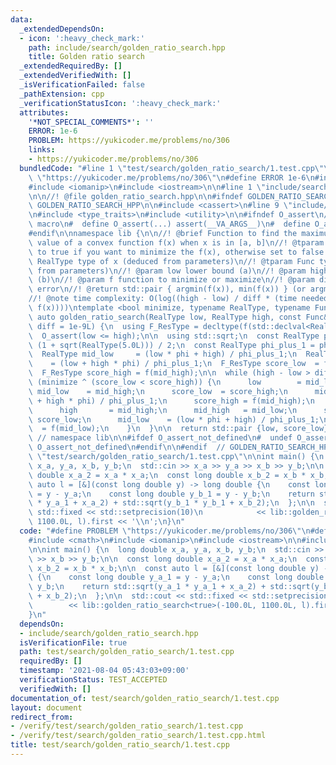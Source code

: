 ```yaml
---
data:
  _extendedDependsOn:
  - icon: ':heavy_check_mark:'
    path: include/search/golden_ratio_search.hpp
    title: Golden ratio search
  _extendedRequiredBy: []
  _extendedVerifiedWith: []
  _isVerificationFailed: false
  _pathExtension: cpp
  _verificationStatusIcon: ':heavy_check_mark:'
  attributes:
    '*NOT_SPECIAL_COMMENTS*': ''
    ERROR: 1e-6
    PROBLEM: https://yukicoder.me/problems/no/306
    links:
    - https://yukicoder.me/problems/no/306
  bundledCode: "#line 1 \"test/search/golden_ratio_search/1.test.cpp\"\n#define PROBLEM\
    \ \"https://yukicoder.me/problems/no/306\"\n#define ERROR 1e-6\n#include <cmath>\n\
    #include <iomanip>\n#include <iostream>\n\n#line 1 \"include/search/golden_ratio_search.hpp\"\
    \n\n//! @file golden_ratio_search.hpp\n\n#ifndef GOLDEN_RATIO_SEARCH_HPP\n#define\
    \ GOLDEN_RATIO_SEARCH_HPP\n\n#include <cassert>\n#line 9 \"include/search/golden_ratio_search.hpp\"\
    \n#include <type_traits>\n#include <utility>\n\n#ifndef O_assert\n//! @brief Assert\
    \ macro\n#  define O_assert(...) assert(__VA_ARGS__)\n#  define O_assert_not_defined\n\
    #endif\n\nnamespace lib {\n\n//! @brief Function to find the maximum or minimum\
    \ value of a convex function f(x) when x is in [a, b]\n//! @tparam minimize Set\
    \ to true if you want to minimize the f(x), otherwise set to false.\n//! @tparam\
    \ RealType type of x (deduced from parameters)\n//! @tparam Func type of f (deduced\
    \ from parameters)\n//! @param low lower bound (a)\n//! @param high upper bound\
    \ (b)\n//! @param f function to minimize or maximize\n//! @param diff acceptable\
    \ error\n//! @return std::pair { argmin(f(x)), min(f(x)) } (or argmax & max)\n\
    //! @note time complexity: O(log((high - low) / diff * (time needed to calculate\
    \ f(x))))\ntemplate <bool minimize, typename RealType, typename Func>\n[[nodiscard]]\
    \ auto golden_ratio_search(RealType low, RealType high, const Func& f, const RealType\
    \ diff = 1e-9L) {\n  using F_ResType = decltype(f(std::declval<RealType>()));\n\
    \  O_assert(low <= high);\n\n  using std::sqrt;\n  const RealType phi        =\
    \ (1 + sqrt(RealType(5.0L))) / 2;\n  const RealType phi_plus_1 = phi + 1;\n\n\
    \  RealType mid_low     = (low * phi + high) / phi_plus_1;\n  RealType mid_high\
    \    = (low + high * phi) / phi_plus_1;\n  F_ResType score_low  = f(mid_low);\n\
    \  F_ResType score_high = f(mid_high);\n\n  while (high - low > diff) {\n    if\
    \ (minimize ^ (score_low < score_high)) {\n      low        = mid_low;\n     \
    \ mid_low    = mid_high;\n      score_low  = score_high;\n      mid_high   = (low\
    \ + high * phi) / phi_plus_1;\n      score_high = f(mid_high);\n    } else {\n\
    \      high       = mid_high;\n      mid_high   = mid_low;\n      score_high =\
    \ score_low;\n      mid_low    = (low * phi + high) / phi_plus_1;\n      score_low\
    \  = f(mid_low);\n    }\n  }\n\n  return std::pair {low, score_low};\n}\n\n} \
    \ // namespace lib\n\n#ifdef O_assert_not_defined\n#  undef O_assert\n#  undef\
    \ O_assert_not_defined\n#endif\n\n#endif  // GOLDEN_RATIO_SEARCH_HPP\n#line 8\
    \ \"test/search/golden_ratio_search/1.test.cpp\"\n\nint main() {\n  long double\
    \ x_a, y_a, x_b, y_b;\n  std::cin >> x_a >> y_a >> x_b >> y_b;\n\n  const long\
    \ double x_a_2 = x_a * x_a;\n  const long double x_b_2 = x_b * x_b;\n\n  const\
    \ auto l = [&](const long double y) -> long double {\n    const long double y_a_1\
    \ = y - y_a;\n    const long double y_b_1 = y - y_b;\n    return std::sqrt(y_a_1\
    \ * y_a_1 + x_a_2) + std::sqrt(y_b_1 * y_b_1 + x_b_2);\n  };\n\n  std::cout <<\
    \ std::fixed << std::setprecision(10)\n            << lib::golden_ratio_search<true>(-100.0L,\
    \ 1100.0L, l).first << '\\n';\n}\n"
  code: "#define PROBLEM \"https://yukicoder.me/problems/no/306\"\n#define ERROR 1e-6\n\
    #include <cmath>\n#include <iomanip>\n#include <iostream>\n\n#include \"../../../include/search/golden_ratio_search.hpp\"\
    \n\nint main() {\n  long double x_a, y_a, x_b, y_b;\n  std::cin >> x_a >> y_a\
    \ >> x_b >> y_b;\n\n  const long double x_a_2 = x_a * x_a;\n  const long double\
    \ x_b_2 = x_b * x_b;\n\n  const auto l = [&](const long double y) -> long double\
    \ {\n    const long double y_a_1 = y - y_a;\n    const long double y_b_1 = y -\
    \ y_b;\n    return std::sqrt(y_a_1 * y_a_1 + x_a_2) + std::sqrt(y_b_1 * y_b_1\
    \ + x_b_2);\n  };\n\n  std::cout << std::fixed << std::setprecision(10)\n    \
    \        << lib::golden_ratio_search<true>(-100.0L, 1100.0L, l).first << '\\n';\n\
    }\n"
  dependsOn:
  - include/search/golden_ratio_search.hpp
  isVerificationFile: true
  path: test/search/golden_ratio_search/1.test.cpp
  requiredBy: []
  timestamp: '2021-08-04 05:43:03+09:00'
  verificationStatus: TEST_ACCEPTED
  verifiedWith: []
documentation_of: test/search/golden_ratio_search/1.test.cpp
layout: document
redirect_from:
- /verify/test/search/golden_ratio_search/1.test.cpp
- /verify/test/search/golden_ratio_search/1.test.cpp.html
title: test/search/golden_ratio_search/1.test.cpp
---
```

